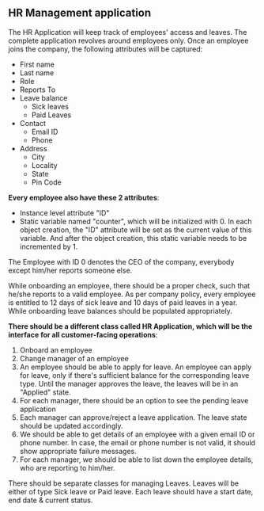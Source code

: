 ## HR Management application

The HR Application will keep track of employees' access and leaves. The complete application revolves around employees only. Once an employee joins the company, the following attributes will be captured:

- First name
- Last name
- Role
- Reports To
- Leave balance
    - Sick leaves
    - Paid Leaves
- Contact
    - Email ID
    - Phone
- Address
    - City
    - Locality
    - State
    - Pin Code


**Every employee also have these 2 attributes**:

- Instance level attribute "ID"
- Static variable named "counter", which will be initialized with 0. In each object creation, the "ID" attribute will be set as the current value of this variable. And after the object creation, this static variable needs to be incremented by 1.

The Employee with ID 0 denotes the CEO of the company, everybody except him/her reports someone else.

While onboarding an employee, there should be a proper check, such that he/she reports to a valid employee. As per company policy, every employee is entitled to 12 days of sick leave and 10 days of paid leaves in a year. While onboarding leave balances should be populated appropriately.

**There should be a different class called HR Application, which will be the interface for all customer-facing operations**:

1. Onboard an employee
2. Change manager of an employee
3. An employee should be able to apply for leave. An employee can apply for leave, only if there's sufficient balance for the corresponding leave type. Until the manager approves the leave, the leaves will be in an "Applied" state.
4. For each manager, there should be an option to see the pending leave application
5. Each manager can approve/reject a leave application. The leave state should be updated accordingly.
6. We should be able to get details of an employee with a given email ID or phone number. In case, the email or phone number is not valid, it should show appropriate failure messages.
7. For each manager, we should be able to list down the employee details, who are reporting to him/her.

There should be separate classes for managing Leaves. Leaves will be either of type Sick leave or Paid leave. Each leave should have a start date, end date & current status.